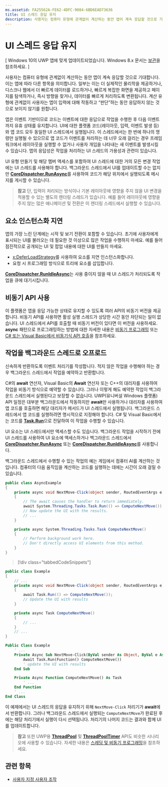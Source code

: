 ```yaml
---
ms.assetid: FA25562A-FE62-4DFC-9084-6BD6EAD73636
title: UI 스레드 응답 유지
description: 사용자는 컴퓨터 유형에 관계없이 계산하는 동안 앱이 계속 응답할 것으로 기대합니다.
---
```

# UI 스레드 응답 유지

\[ Windows 10의 UWP 앱에 맞게 업데이트되었습니다. Windows 8.x 문서는 [보관](http://go.microsoft.com/fwlink/p/?linkid=619132)을 참조하세요. \]

사용자는 컴퓨터 유형에 관계없이 계산하는 동안 앱이 계속 응답할 것으로 기대합니다. 이는 앱에 따라 다른 항목을 의미합니다. 일부는 이는 더 실제적인 물리학을 제공하거나, 디스크나 웹에서 더 빠르게 데이터를 로드하거나, 빠르게 복잡한 화면을 제공하고 페이지를 탐색하거나, 즉시 방향을 찾거나, 데이터를 빠르게 처리하도록 변환됩니다. 계산 유형에 관계없이 사용자는 앱이 입력에 대해 작동하고 “판단”하는 동안 응답하지 않는 것으로 보이지 않기를 원합니다.

앱은 이벤트 기반이므로 코드는 이벤트에 대한 응답으로 작업을 수행한 후 다음 이벤트까지 유휴 상태를 유지합니다. UI에 대한 플랫폼 코드(레이아웃, 입력, 이벤트 발생 등)와 앱 코드 모두 동일한 UI 스레드에서 실행됩니다. 이 스레드에서는 한 번에 하나의 명령만 실행될 수 있으므로 앱 코드가 이벤트를 처리하는 데 너무 오래 걸리는 경우 프레임워크에서 레이아웃을 실행할 수 없거나 사용자 개입을 나타내는 새 이벤트를 발생시킬 수 있습니다. 앱의 응답성은 작업을 처리하는 UI 스레드의 가용성과 관련이 있습니다.

UI 유형 만들기 및 해당 멤버 액세스를 포함하여 UI 스레드에 대한 거의 모든 변경 작업에는 UI 스레드를 사용해야 합니다. 백그라운드 스레드에서 UI를 업데이트할 수는 없지만 [**CoreDispatcher.RunAsync**](https://msdn.microsoft.com/library/windows/apps/Hh750317)를 사용하여 코드가 해당 위치에서 실행되도록 메시지를 게시할 수 있습니다.

> **참고** 단, 입력이 처리되는 방식이나 기본 레이아웃에 영향을 주지 않을 UI 변경을 적용할 수 있는 별도의 렌더링 스레드가 있습니다. 예를 들어 레이아웃에 영향을 주지 않는 많은 애니메이션 및 전환은 이 렌더링 스레드에서 실행할 수 있습니다.

## 요소 인스턴스화 지연

앱의 가장 느린 단계에는 시작 및 보기 전환이 포함할 수 있습니다. 초기에 사용자에게 표시되는 UI를 불러오는 데 필요한 것 이상으로 많은 작업을 수행하지 마세요. 예를 들어 점진적으로 공개되는 UI 및 팝업 내용에 대한 UI를 만들지 마세요.

-   [x:DeferLoadStrategy](https://msdn.microsoft.com/library/windows/apps/Mt204785)를 사용하여 요소를 지연 인스턴스화합니다.
-   요청 시 프로그래밍 방식으로 트리에 요소를 삽입합니다.

[
            **CoreDispatcher.RunIdleAsync**](https://msdn.microsoft.com/library/windows/apps/Hh967918)는 사용 중이지 않을 때 UI 스레드가 처리되도록 작업을 큐에 대기시킵니다.

## 비동기 API 사용

이 플랫폼은 앱을 응답 가능한 상태로 유지할 수 있도록 여러 API의 비동기 버전을 제공합니다. 비동기 API를 사용하면 활성 실행 스레드가 상당한 시간 동안 차단되는 일이 없습니다. UI 스레드에서 API를 호출할 때 비동기 버전이 있다면 이 버전을 사용하세요. **async** 패턴으로 프로그래밍하는 방법에 대한 자세한 내용은 [비동기 프로그래밍](https://msdn.microsoft.com/library/windows/apps/Mt187335) 또는 [C# 또는 Visual Basic에서 비동기식 API 호출](https://msdn.microsoft.com/library/windows/apps/Mt187337)을 참조하세요.

## 작업을 백그라운드 스레드로 오프로드

신속하게 반환하도록 이벤트 처리기를 작성합니다. 적지 않은 작업을 수행해야 하는 경우 백그라운드 스레드에서 작업을 예약하고 반환합니다.

C#의 **await** 연산자, Visual Basic의 **Await** 연산자 또는 C++의 대리자를 사용하여 작업을 비동기 방식으로 예약할 수 있습니다. 그러나 이렇게 해도 예약한 작업이 백그라운드 스레드에서 실행된다고 보장할 수 없습니다. UWP(유니버설 Windows 플랫폼) API 일정은 대부분 백그라운드에서 작동하지만 **await**만 사용하거나 대리자를 사용하여 앱 코드를 호출하면 해당 대리자가 메서드가 UI 스레드에서 실행됩니다. 백그라운드 스레드에서 앱 코드를 실행하려면 명시적으로 지정해야 합니다. C# 및 Visual Basic에서는 코드를 [**Task.Run**](https://msdn.microsoft.com/en-us/library/windows/apps/xaml/system.threading.tasks.task.run.aspx)으로 전달하여 이 작업을 수행할 수 있습니다.

UI 요소는 UI 스레드에서만 액세스할 수도 있습니다. 백그라운드 작업을 시작하기 전에 UI 스레드를 사용하여 UI 요소에 액세스하거나 백그라운드 스레드에서 [**CoreDispatcher.RunAsync**](https://msdn.microsoft.com/library/windows/apps/Hh750317) 또는 [**CoreDispatcher.RunIdleAsync**](https://msdn.microsoft.com/library/windows/apps/Hh967918)를 사용합니다.

백그라운드 스레드에서 수행할 수 있는 작업의 예는 게임에서 컴퓨터 AI를 계산하는 것입니다. 컴퓨터의 다음 움직임을 계산하는 코드를 실행하는 데에는 시간이 오래 걸릴 수 있습니다.

```csharp
public class AsyncExample
{
    private async void NextMove-Click(object sender, RoutedEventArgs e)
    {
        // The await causes the handler to return immediately.
        await System.Threading.Tasks.Task.Run(() => ComputeNextMove());
        // Now update the UI with the results.
        // ...
    }

    private async System.Threading.Tasks.Task ComputeNextMove()
    {
        // Perform background work here.
        // Don't directly access UI elements from this method.
    }
}
```

> [!div class="tabbedCodeSnippets"]
```csharp
public class Example
{
    // ...
    private async void NextMove-Click(object sender, RoutedEventArgs e)
    {
        await Task.Run(() => ComputeNextMove());
        // Update the UI with results
    }

    private async Task ComputeNextMove()
    {
        // ...
    }
    // ...
}
```
```vb
Public Class Example
    ' ...
    Private Async Sub NextMove-Click(ByVal sender As Object, ByVal e As RoutedEventArgs)
        Await Task.Run(Function() ComputeNextMove())
        ' update the UI with results
    End Sub

    Private Async Function ComputeNextMove() As Task
        ' ...
    End Function
    ' ...
End Class
```

이 예제에서는 UI 스레드의 응답을 유지하기 위해 `NextMove-Click` 처리기가 **await**에서 반환합니다. 그러나 백그라운드 스레드에서 실행되는 `ComputeNextMove`가 완료된 후에는 해당 처리기에서 실행이 다시 선택됩니다. 처리기의 나머지 코드는 결과와 함께 UI를 업데이트합니다.

> **참고** 또한 UWP용 [**ThreadPool**](https://msdn.microsoft.com/library/windows/apps/BR229621) 및 [**ThreadPoolTimer**](https://msdn.microsoft.com/library/windows/apps/BR229621timer) API도 비슷한 시나리오에 사용할 수 있습니다. 자세한 내용은 [스레딩 및 비동기 프로그래밍](https://msdn.microsoft.com/library/windows/apps/Mt187340)을 참조하세요.

## 관련 항목

* [사용자 지정 사용자 조작](https://msdn.microsoft.com/library/windows/apps/Mt185599)



<!--HONumber=Mar16_HO1-->


